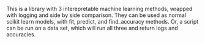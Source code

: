 This is a library with 3 interepretable machine learning methods, wrapped with logging and side by side comparison. They can be used as normal scikit learn models, with fit, predict, and find_accuracy methods. Or, a script can be run on a data set, which will run all three and return logs and accuracies. 


